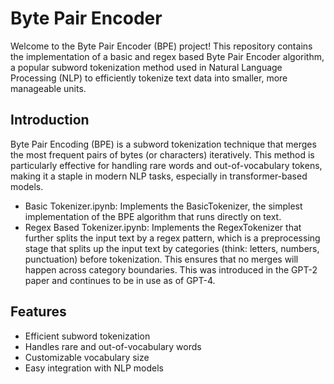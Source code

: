 # Byte Pair Encoder

Welcome to the Byte Pair Encoder (BPE) project! This repository contains the implementation of a basic and regex based Byte Pair Encoder algorithm, a popular subword tokenization method used in Natural Language Processing (NLP) to efficiently tokenize text data into smaller, more manageable units.


## Introduction

Byte Pair Encoding (BPE) is a subword tokenization technique that merges the most frequent pairs of bytes (or characters) iteratively. This method is particularly effective for handling rare words and out-of-vocabulary tokens, making it a staple in modern NLP tasks, especially in transformer-based models.

- Basic Tokenizer.ipynb: Implements the BasicTokenizer, the simplest implementation of the BPE algorithm that runs directly on text.
- Regex Based Tokenizer.ipynb: Implements the RegexTokenizer that further splits the input text by a regex pattern, which is a preprocessing stage that splits up the input text by categories (think: letters, numbers, punctuation) before tokenization. This ensures that no merges will happen across category boundaries. This was introduced in the GPT-2 paper and continues to be in use as of GPT-4.
## Features

- Efficient subword tokenization
- Handles rare and out-of-vocabulary words
- Customizable vocabulary size
- Easy integration with NLP models

